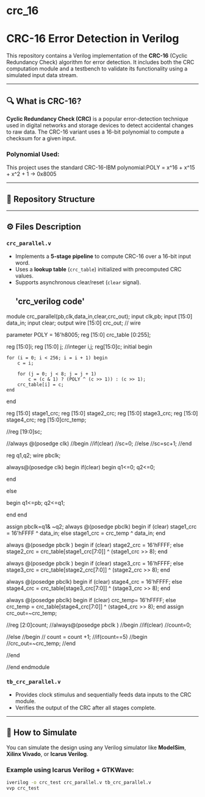 # crc_16
# CRC-16 Error Detection in Verilog

This repository contains a Verilog implementation of the **CRC-16** (Cyclic Redundancy Check) algorithm for error detection. It includes both the CRC computation module and a testbench to validate its functionality using a simulated input data stream.

---

## 🔍 What is CRC-16?

**Cyclic Redundancy Check (CRC)** is a popular error-detection technique used in digital networks and storage devices to detect accidental changes to raw data. The CRC-16 variant uses a 16-bit polynomial to compute a checksum for a given input.

### Polynomial Used:
This project uses the standard CRC-16-IBM polynomial:POLY = x^16 + x^15 + x^2 + 1 → 0x8005 

---

## 📁 Repository Structure


---

## ⚙️ Files Description

### `crc_parallel.v`
- Implements a **5-stage pipeline** to compute CRC-16 over a 16-bit input word.
- Uses a **lookup table** (`crc_table`) initialized with precomputed CRC values.
- Supports asynchronous clear/reset (`clear` signal).
  ## 'crc_verilog code'

module crc_parallel(pb,clk,data_in,clear,crc_out); 
    input clk,pb;
    input [15:0] data_in;
    input clear;
    output wire [15:0] crc_out;
// wire 


parameter POLY =  16'h8005;
reg [15:0] crc_table [0:255];


reg [15:0]i;
reg [15:0] j;
//integer i,j;
reg[15:0]c;
initial begin

    for (i = 0; i < 256; i = i + 1) begin
        c = i;
     
        for (j = 0; j < 8; j = j + 1)
            c = (c & 1) ? (POLY ^ (c >> 1)) : (c >> 1);
        crc_table[i] = c;
    end
end


reg [15:0] stage1_crc;
reg [15:0] stage2_crc;
reg [15:0] stage3_crc;
reg [15:0] stage4_crc;
reg [15:0]crc_temp;



//reg [19:0]sc;

//always @(posedge clk)
//begin
//if(clear)
//sc=0;
//else
//sc=sc+1;
//end

reg q1,q2;
wire pbclk;

always@(posedge clk)
begin
if(clear)
begin
q1<=0;
q2<=0;


end

else

begin
q1<=pb;
q2<=q1;

end
end

assign pbclk=q1& ~q2;
always @(posedge pbclk) begin
    if (clear)
        stage1_crc = 16'hFFFF ^ data_in;
    else
        stage1_crc = crc_temp ^ data_in;
end


always @(posedge pbclk ) begin
    if (clear)
        stage2_crc = 16'hFFFF;
    else
        stage2_crc = crc_table[stage1_crc[7:0]] ^ (stage1_crc >> 8);
end

always @(posedge pbclk  ) begin
    if (clear)
        stage3_crc = 16'hFFFF;
    else
        stage3_crc = crc_table[stage2_crc[7:0]] ^ (stage2_crc >> 8);
end


always @(posedge pbclk) begin
    if (clear)
        stage4_crc = 16'hFFFF;
    else
        stage4_crc = crc_table[stage3_crc[7:0]] ^ (stage3_crc >> 8);
end


always @(posedge pbclk) begin
    if (clear)
        crc_temp= 16'hFFFF;
    else
        crc_temp = crc_table[stage4_crc[7:0]] ^ (stage4_crc >> 8);
end
assign crc_out=~crc_temp;

//reg [2:0]count;
//always@(posedge pbclk )
//begin
//if(clear)
//count=0;

//else
//begin
// count = count +1;
//if(count==5)
//begin
//crc_out=~crc_temp;
//end

//end

//end
endmodule 


### `tb_crc_parallel.v`
- Provides clock stimulus and sequentially feeds data inputs to the CRC module.
- Verifies the output of the CRC after all stages complete.

---

## 🧪 How to Simulate

You can simulate the design using any Verilog simulator like **ModelSim**, **Xilinx Vivado**, or **Icarus Verilog**.

### Example using Icarus Verilog + GTKWave:
```bash
iverilog -o crc_test crc_parallel.v tb_crc_parallel.v
vvp crc_test


